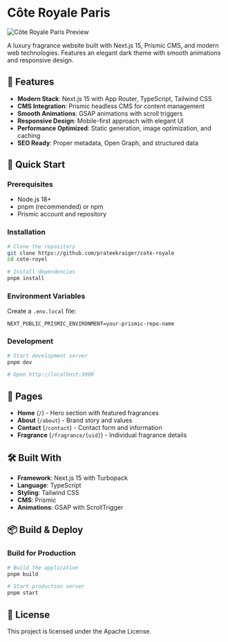 # Côte Royale Paris

![Côte Royale Paris Preview](https://ik.imagekit.io/mtk2a0sx6/Screenshot%202025-09-06%20161132.png)

A luxury fragrance website built with Next.js 15, Prismic CMS, and modern web technologies. Features an elegant dark theme with smooth animations and responsive design.

## 🌟 Features

- **Modern Stack**: Next.js 15 with App Router, TypeScript, Tailwind CSS
- **CMS Integration**: Prismic headless CMS for content management
- **Smooth Animations**: GSAP animations with scroll triggers
- **Responsive Design**: Mobile-first approach with elegant UI
- **Performance Optimized**: Static generation, image optimization, and caching
- **SEO Ready**: Proper metadata, Open Graph, and structured data

## 🚀 Quick Start

### Prerequisites

- Node.js 18+
- pnpm (recommended) or npm
- Prismic account and repository

### Installation

```bash
# Clone the repository
git clone https://github.com/prateekraiger/cote-royale
cd cote-royel

# Install dependencies
pnpm install

```

### Environment Variables

Create a `.env.local` file:

```env
NEXT_PUBLIC_PRISMIC_ENVIRONMENT=your-prismic-repo-name
```

### Development

```bash
# Start development server
pnpm dev

# Open http://localhost:3000
```

## 🎨 Pages

- **Home** (`/`) - Hero section with featured fragrances
- **About** (`/about`) - Brand story and values
- **Contact** (`/contact`) - Contact form and information
- **Fragrance** (`/fragrance/[uid]`) - Individual fragrance details

## 🛠️ Built With

- **Framework**: Next.js 15 with Turbopack
- **Language**: TypeScript
- **Styling**: Tailwind CSS
- **CMS**: Prismic
- **Animations**: GSAP with ScrollTrigger

## 📦 Build & Deploy

### Build for Production

```bash
# Build the application
pnpm build

# Start production server
pnpm start
```

## 📄 License

This project is licensed under the Apache License.
